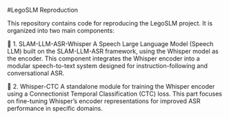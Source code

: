 #LegoSLM Reproduction

This repository contains code for reproducing the LegoSLM project. It is organized into two main components:

📌 1. SLAM-LLM-ASR-Whisper
A Speech Large Language Model (Speech LLM) built on the SLAM-LLM-ASR framework, using the Whisper model as the encoder. This component integrates the Whisper encoder into a modular speech-to-text system designed for instruction-following and conversational ASR.

📌 2. Whisper-CTC
A standalone module for training the Whisper encoder using a Connectionist Temporal Classification (CTC) loss. This part focuses on fine-tuning Whisper’s encoder representations for improved ASR performance in specific domains.
